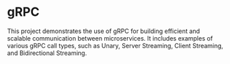 # gRPC
This project demonstrates the use of gRPC for building efficient and scalable communication between microservices. It includes examples of various gRPC call types, such as Unary, Server Streaming, Client Streaming, and Bidirectional Streaming.
